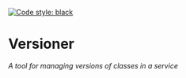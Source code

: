 [![Code style: black](https://img.shields.io/badge/code%20style-black-000000.svg)](https://github.com/psf/black)
# Versioner
_A tool for managing versions of classes in a service_
